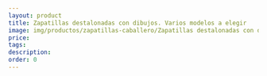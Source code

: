 ```yaml
---
layout: product
title: Zapatillas destalonadas con dibujos. Varios modelos a elegir
image: img/productos/zapatillas-caballero/Zapatillas destalonadas con dibujos. Varios modelos a elegir.webp
price: 
tags: 
description: 
order: 0
---
```

